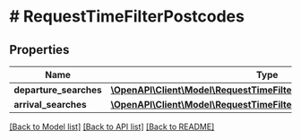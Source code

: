 # # RequestTimeFilterPostcodes

## Properties

Name | Type | Description | Notes
------------ | ------------- | ------------- | -------------
**departure_searches** | [**\OpenAPI\Client\Model\RequestTimeFilterPostcodesDepartureSearch[]**](RequestTimeFilterPostcodesDepartureSearch.md) |  | [optional]
**arrival_searches** | [**\OpenAPI\Client\Model\RequestTimeFilterPostcodesArrivalSearch[]**](RequestTimeFilterPostcodesArrivalSearch.md) |  | [optional]

[[Back to Model list]](../../README.md#models) [[Back to API list]](../../README.md#endpoints) [[Back to README]](../../README.md)
